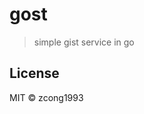 # gost
<!--
[![Go Report Card](https://goreportcard.com/badge/github.com/zcong1993/gost)](https://goreportcard.com/report/github.com/zcong1993/gost)
[![Build Status](https://travis-ci.org/zcong1993/gost.svg?branch=master)](https://travis-ci.org/zcong1993/gost)
-->

> simple gist service in go

## License

MIT &copy; zcong1993
